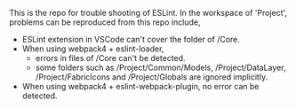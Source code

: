 This is the repo for trouble shooting of ESLint.
In the workspace of 'Project', problems can be reproduced from this repo include,
- ESLint extension in VSCode can't cover the folder of /Core.
- When using webpack4 + eslint-loader, 
  - errors in files of /Core can't be detected. 
  - some folders such as /Project/Common/Models, /Project/DataLayer, /Project/FabricIcons and /Project/Globals are ignored implicitly.
- When using webpack4 + eslint-webpack-plugin, no error can be detected.